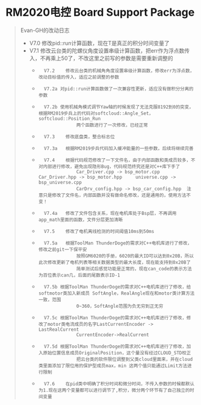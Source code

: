 # RM2020电控 Board Support Package

> Evan-GH的改动日志
>
>   * V7.0 	修改pid::run计算函数，现在T是真正的积分时间变量了
>   * V7.1 	修改云台类的陀螺仪角度设置串级计算函数，把err作为浮点数传入，不再乘上50了，不改这里之前写的参数是需要重新调整的
>     	*		V7.2 	修改云台类的机械角角度设置串级计算函数，修改err为浮点数，改动目标值的传入，适应之前调整的参数
>     	*		V7.2a 对pid::run计算函数做了一次兼容性更新，适应没有做积分分离的参数
>     	*		V7.2b 使用机械角模式调节Yaw轴的时候发现了无法克服8192到0的突变，根据RM2019步兵上的代码对softcloud::Angle_Set，softcloud::Position_Run
>     						两个函数进行了一次修改，已经正常
>     	*		V7.3	修改底盘类，整合标志位
>     	*		V7.3a	根据RM2019步兵代码加入缓冲能量的一些参数，后续将继续完善
>     	*		V7.4	根据代码规范修改了一下文件名，由于内部函数和类成员较多，不对内部进行修改，避免出现隐形Bug，代码规范终究还是对C++库下手了
>     						Car_Driver.cpp -> bsp_motor.cpp			Car_Driver.hpp -> bsp_motor.hpp		universe.cpp -> bsp_universe.cpp
>     						CarDrv_config.hpp -> bsp_car_config.hpp  注意只是修改了文件名，内部函数并没有做命名修改，还是通用的，使用方法不变！
>     	*		V7.4a	修改了文件包含关系，现在电机库处于Bsp层，不再调用app_math里面的函数，文件分层更加清晰
>     	*		V7.5	修改了电机离线检测的时间阈值10ms到50ms
>     	*		V7.5a	根据ToolMan ThunderDoge的需求对C++电机库进行了修改，修改之前git一下保平安
>     						按照GM6020的手册，6020的最大ID可以达到0x20B，所以此次修改更新了电机列表等相关数据类型的最大长度，现在能支持到0x20B了
>     						简单测试后感觉功能是正常的，现在can_code的表示方法为百位表示can几，后面的尾数表示ID-1
>     	*		V7.5b 根据ToolMan ThunderDoge的需求对C++电机库进行了修改，给softmotor类加入新成员 SoftAngle，RealAngle现在和motor类计算方法一致，范围
>     						0~360，SoftAngle范围为负无穷到正无穷
>     	*		V7.5c 根据ToolMan ThunderDoge的需求对C++电机库进行了修改，修改了motor类电流成员的名字LastCurrentEncoder -> LastRealCurrent
>     						CurrentEncoder->RealCurrent
>     	*		V7.5d 根据ToolMan ThunderDoge的需求对C++电机库进行了修改，加入原始位置信息成员OriginalPosition，这个量没有经过CLOUD_STD校正
>     						把云台类的软件限位调整到父类cloud里面来，并在cloud类里面添加了限位用的保护型成员max，min 这两个值只能通过Limit方法进行限制
>     	*		V7.6	在pid类中明确了积分时间和微分时间，不传入参数的时候都默认为1.现在这两个变量都可以进行调节了,积分，微分两个环节有了自己独立的时间变量